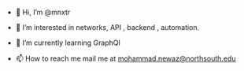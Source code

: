 - 👋 Hi, I’m @mnxtr
- 👀 I’m interested in networks, API , backend , automation.
- 🌱 I’m currently learning GraphQl 

- 📫 How to reach me mail me at mohammad.newaz@northsouth.edu

<!---
mnxtr/mnxtr is a ✨ special ✨ repository because its `README.md` (this file) appears on your GitHub profile.
You can click the Preview link to take a look at your changes.
--->
